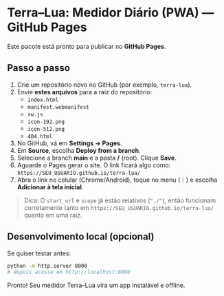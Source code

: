 # Terra–Lua: Medidor Diário (PWA) — GitHub Pages

Este pacote está pronto para publicar no **GitHub Pages**.

## Passo a passo

1. Crie um repositório novo no GitHub (por exemplo, `terra-lua`).
2. Envie **estes arquivos** para a raiz do repositório:
   - `index.html`
   - `manifest.webmanifest`
   - `sw.js`
   - `icon-192.png`
   - `icon-512.png`
   - `404.html`
3. No GitHub, vá em **Settings → Pages**.
4. Em **Source**, escolha **Deploy from a branch**.
5. Selecione a branch **main** e a pasta **/** (root). Clique **Save**.
6. Aguarde o Pages gerar o site. O link ficará algo como:
   `https://SEU_USUARIO.github.io/terra-lua/`
7. Abra o link no celular (Chrome/Android), toque no menu (⋮) e escolha **Adicionar à tela inicial**.

> Dica: O `start_url` e `scope` já estão relativos (`"./"`), então funcionam
> corretamente tanto em `https://SEU_USUARIO.github.io/terra-lua/` quanto em uma raiz.

## Desenvolvimento local (opcional)

Se quiser testar antes:
```bash
python -m http.server 8000
# depois acesse em http://localhost:8000
```

Pronto! Seu medidor Terra–Lua vira um app instalável e offline.
